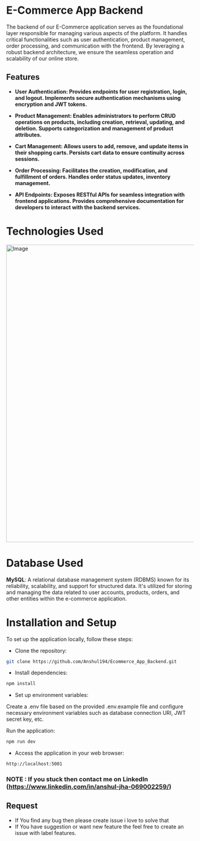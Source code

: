 # E-Commerce App Backend



The backend of our E-Commerce application serves as the foundational layer responsible for managing various aspects of the platform. It handles critical functionalities such as user authentication, product management, order processing, and communication with the frontend. By leveraging a robust backend architecture, we ensure the seamless operation and scalability of our online store.

## Features
- **User Authentication: Provides endpoints for user registration, login, and logout. Implements secure authentication mechanisms using encryption and JWT tokens.**

- **Product Management: Enables administrators to perform CRUD operations on products, including creation, retrieval, updating, and deletion. Supports categorization and management of product attributes.**

- **Cart Management: Allows users to add, remove, and update items in their shopping carts. Persists cart data to ensure continuity across sessions.**

- **Order Processing: Facilitates the creation, modification, and fulfillment of orders. Handles order status updates, inventory management.**

- **API Endpoints: Exposes RESTful APIs for seamless integration with frontend applications. Provides comprehensive documentation for developers to interact with the backend services.**

# Technologies Used

<img src="https://media.dev.to/cdn-cgi/image/width=1000,height=420,fit=cover,gravity=auto,format=auto/https%3A%2F%2Fdev-to-uploads.s3.amazonaws.com%2Fuploads%2Farticles%2Figua11pvuq4cf80d1dgz.png" alt="Image" width="800">

# Database Used


__MySQL__: A relational database management system (RDBMS) known for its reliability, scalability, and support for structured data. It's utilized for storing and managing the data related to user accounts, products, orders, and other entities within the e-commerce application.


# Installation and Setup

To set up the application locally, follow these steps:

- Clone the repository:
```bash
git clone https://github.com/Anshul194/Ecommerce_App_Backend.git
```

- Install dependencies:
```bash
npm install
```

- Set up environment variables:

Create a .env file based on the provided .env.example file and configure necessary environment variables such as database connection URI, JWT secret key, etc.

Run the application:
```bash
npm run dev
```

- Access the application in your web browser:
```bash
http://localhost:5001
```

### NOTE : If you stuck then contact me on LinkedIn (https://www.linkedin.com/in/anshul-jha-069002259/)

## Request
- If You find any bug then please create issue i love to solve that
- If You have suggestion or want new feature the feel free to create an issue with label features.
